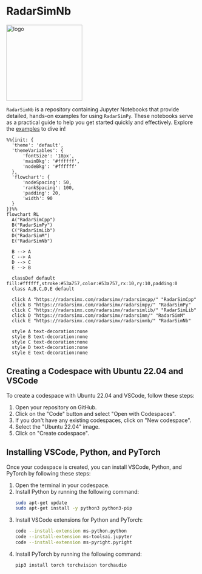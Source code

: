 # RadarSimNb

<img src="https://github.com/radarsimx/radarsimpy/blob/master/assets/radarsimnb.svg" alt="logo" width="200"/>

`RadarSimNb` is a repository containing Jupyter Notebooks that provide detailed, hands-on examples for using `RadarSimPy`. These notebooks serve as a practical guide to help you get started quickly and effectively. Explore the [examples](https://radarsimx.com/category/examples/) to dive in!

```mermaid
%%{init: {
  'theme': 'default',
  'themeVariables': { 
      'fontSize': '18px',
      'mainBkg': '#ffffff',
      'nodeBkg': '#ffffff'
  },
  'flowchart': {
      'nodeSpacing': 50,
      'rankSpacing': 100,
      'padding': 20,
      'width': 90
  }
}}%%
flowchart RL
  A("RadarSimCpp")
  B("RadarSimPy")
  C("RadarSimLib")
  D("RadarSimM")
  E("RadarSimNb")
  
  B --> A
  C --> A
  D --> C
  E --> B

  classDef default fill:#ffffff,stroke:#53a757,color:#53a757,rx:10,ry:10,padding:0
  class A,B,C,D,E default

  click A "https://radarsimx.com/radarsimx/radarsimcpp/" "RadarSimCpp"
  click B "https://radarsimx.com/radarsimx/radarsimpy/" "RadarSimPy"
  click C "https://radarsimx.com/radarsimx/radarsimlib/" "RadarSimLib"
  click D "https://radarsimx.com/radarsimx/radarsimm/" "RadarSimM"
  click E "https://radarsimx.com/radarsimx/radarsimnb/" "RadarSimNb"

  style A text-decoration:none
  style B text-decoration:none
  style C text-decoration:none
  style D text-decoration:none
  style E text-decoration:none
```

## Creating a Codespace with Ubuntu 22.04 and VSCode

To create a codespace with Ubuntu 22.04 and VSCode, follow these steps:

1. Open your repository on GitHub.
2. Click on the "Code" button and select "Open with Codespaces".
3. If you don't have any existing codespaces, click on "New codespace".
4. Select the "Ubuntu 22.04" image.
5. Click on "Create codespace".

## Installing VSCode, Python, and PyTorch

Once your codespace is created, you can install VSCode, Python, and PyTorch by following these steps:

1. Open the terminal in your codespace.
2. Install Python by running the following command:
   ```sh
   sudo apt-get update
   sudo apt-get install -y python3 python3-pip
   ```
3. Install VSCode extensions for Python and PyTorch:
   ```sh
   code --install-extension ms-python.python
   code --install-extension ms-toolsai.jupyter
   code --install-extension ms-pyright.pyright
   ```
4. Install PyTorch by running the following command:
   ```sh
   pip3 install torch torchvision torchaudio
   ```

